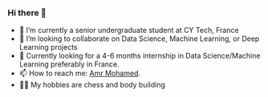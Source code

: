 ### Hi there 👋

<!--
**AmrMohamed226/AmrMohamed226** is a ✨ _special_ ✨ repository because its `README.md` (this file) appears on your GitHub profile.

Here are some ideas to get you started:
-->
- 🔭 I’m currently a senior undergraduate student at CY Tech, France
- 👯 I’m looking to collaborate on Data Science, Machine Learning, or Deep Learning projects
- 🤔 Currently looking for a 4-6 months internship in Data Science/Machine Learning preferably in France.
- 📫 How to reach me: [Amr Mohamed](https://www.linkedin.com/in/amr-mohamed-b6102a175/).
- :weight_lifting_man: My hobbies are chess and body building

